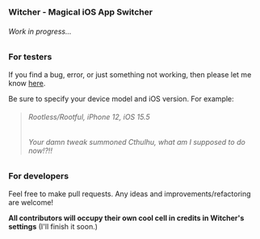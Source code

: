 ### Witcher - Magical iOS App Switcher
######  Work in progress...

### For testers
If you find a bug, error, or just something not working, then please let me know [here](https://github.com/MatoiDev/Witcher/issues).

Be sure to specify your device model and iOS version. For example:

>###### Rootless/Rootful, iPhone 12, iOS 15.5
>###### Your damn tweak summoned Cthulhu, what am I supposed to do now!?!!

### For developers
Feel free to make pull requests. Any ideas and improvements/refactoring are welcome!

**All contributors will occupy their own cool cell in credits in Witcher's settings** (I'll finish it soon.)

